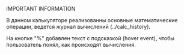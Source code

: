 IMPORTANT INFORMATION

В данном калькуляторе реализованны основные математические операции, ведется журнал вычислений (../calc_history).

На кнопке "%" добавлен текст с подсказкой (hover event), чтобы пользователь понял, как происходят вычисления.
